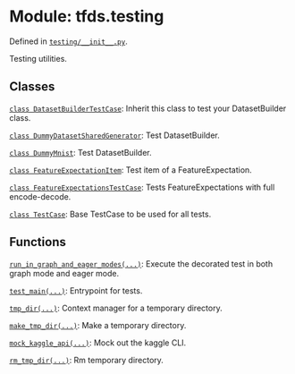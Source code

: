 <div itemscope itemtype="http://developers.google.com/ReferenceObject">
<meta itemprop="name" content="tfds.testing" />
<meta itemprop="path" content="Stable" />
</div>

# Module: tfds.testing



Defined in [`testing/__init__.py`](https://github.com/tensorflow/datasets/tree/master/tensorflow_datasets/testing/__init__.py).

<!-- Placeholder for "Used in" -->

Testing utilities.

## Classes

[`class DatasetBuilderTestCase`](../tfds/testing/DatasetBuilderTestCase.md): Inherit this class to test your DatasetBuilder class.

[`class DummyDatasetSharedGenerator`](../tfds/testing/DummyDatasetSharedGenerator.md): Test DatasetBuilder.

[`class DummyMnist`](../tfds/testing/DummyMnist.md): Test DatasetBuilder.

[`class FeatureExpectationItem`](../tfds/testing/FeatureExpectationItem.md): Test item of a FeatureExpectation.

[`class FeatureExpectationsTestCase`](../tfds/testing/FeatureExpectationsTestCase.md): Tests FeatureExpectations with full encode-decode.

[`class TestCase`](../tfds/testing/TestCase.md): Base TestCase to be used for all tests.

## Functions

[`run_in_graph_and_eager_modes(...)`](../tfds/testing/run_in_graph_and_eager_modes.md): Execute the decorated test in both graph mode and eager mode.

[`test_main(...)`](../tfds/testing/test_main.md): Entrypoint for tests.

[`tmp_dir(...)`](../tfds/testing/tmp_dir.md): Context manager for a temporary directory.

[`make_tmp_dir(...)`](../tfds/testing/make_tmp_dir.md): Make a temporary directory.

[`mock_kaggle_api(...)`](../tfds/testing/mock_kaggle_api.md): Mock out the kaggle CLI.

[`rm_tmp_dir(...)`](../tfds/testing/rm_tmp_dir.md): Rm temporary directory.


